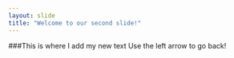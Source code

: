 ```yaml
---
layout: slide
title: "Welcome to our second slide!"
---
```

###This is where I add my new text
Use the left arrow to go back!
